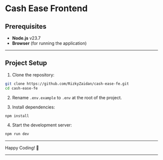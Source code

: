 
# Cash Ease Frontend

## Prerequisites

- **Node.js** v23.7  
- **Browser** (for running the application)

---

## Project Setup

1. Clone the repository:

```bash
git clone https://github.com/RizkyZaidan/cash-ease-fe.git
cd cash-ease-fe
```

2. Rename `.env.example` to `.env` at the root of the project.

3. Install dependencies:

```bash
npm install
```

4. Start the development server:

```bash
npm run dev
```

---

Happy Coding! 🚀

---
